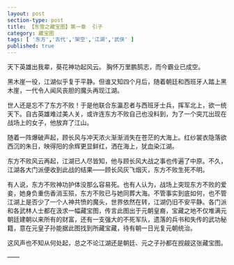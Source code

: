 ```yaml
---
layout: post
section-type: post
title: 【东雪之藏宝图】第一章  引子
category: 藏宝图
tags: [ '东方','古代','架空','江湖','武侠' ]
published: true
---
```

天下英雄出我辈，葵花神功起风云。
胸怀万里鹏鹄志，而今霸业已成空。

黑木崖一役，江湖似乎复于平静。但谁又知四个月后，随着朝廷和西班牙人踏上黑木崖，一代令人闻风丧胆的魔头再现江湖。

世人还是忘不了东方不败！于是他联合东瀛忍者与西班牙士兵，挥军北上，欲一统天下。自古英雄难过美人关，或许连东方不败自己也没料到，为了一个突兀出现在战场上的女子，他放弃了江山。

随着一阵爆破声起，顾长风与冲天浓火渐渐消失在苍茫的大海上。红纱裳衣隐落欲西沉的朱日，映得阳的余辉更显鲜红，洒在海上，犹血染江湖。

东方不败风云再起，江湖已人尽皆知，他与顾长风大战之事也传遍了中原。不久，江湖各大门派便收到此战的结果——顾长风灰飞烟灭，东方不败生死不明。

有人说，东方不败神功护体没那么容易死。也有人认为，战场上突现东方不败的爱妾，她身负重伤香消玉殒，东方不败已与她同葬大海。不管事实到底如何，也不管江湖上是否少了一个人神共愤的魔头，世界依然在转，江湖仍旧不安平静。各门派和各武林人士都在汲求一幅藏宝图，传言此图出于元朝皇裔，宝藏之地不仅堆满元朝廷建朝以来所有的财富，还有一支强大的不死军队，遗落的兵书和失传的武功秘籍，意在元皇子孙能据此图找到所藏宝藏，待有朝一日光复元朝统治。

这风声也不知从何处起，总之不论江湖还是朝廷、元之子孙都在觊觎这张藏宝图。

——